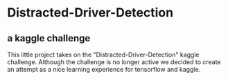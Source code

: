 # Distracted-Driver-Detection #
## a kaggle challenge ##

This little project takes on the "Distracted-Driver-Detection" kaggle challenge.
Although the challenge is no longer active we decided
to create an attempt as a nice learning experience for tensorflow and kaggle.

